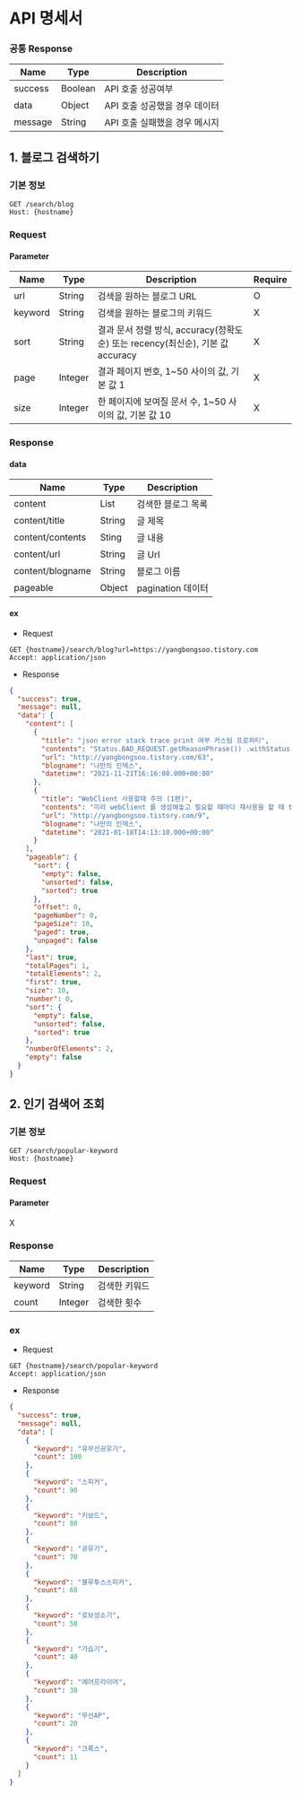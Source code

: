 # API 명세서

### 공통 Response

| Name    | Type    | Description        |    
|---------|---------|--------------------|
| success | Boolean | API 호출 성공여부        |
| data    | Object  | API 호출 성공했을 경우 데이터 |
| message | String  | API 호출 실패했을 경우 메시지 |


## 1. 블로그 검색하기

### 기본 정보

```http request
GET /search/blog
Host: {hostname}
```

### Request

#### Parameter

| Name    | Type    | Description                                                | Require |
|---------|---------|------------------------------------------------------------|---------|
| url     | String  | 검색을 원하는 블로그 URL                                            | O       |
| keyword | String  | 검색을 원하는 블로그의 키워드                                           | X       |
| sort    | String  | 결과 문서 정렬 방식, accuracy(정확도순) 또는 recency(최신순), 기본 값 accuracy | X       |
| page    | Integer | 결과 페이지 번호, 1~50 사이의 값, 기본 값 1                              | X       |
| size    | Integer | 한 페이지에 보여질 문서 수, 1~50 사이의 값, 기본 값 10                       | X       |


### Response

#### data

| Name             | Type   | Description    |
|------------------|--------|----------------|
| content          | List   | 검색한 블로그 목록     |
| content/title    | String | 글 제목           |
| content/contents | Sting  | 글 내용           |
| content/url      | String | 글 Url          |
| content/blogname | String | 블로그 이름         |
| pageable         | Object | pagination 데이터 |


#### ex

- Request
```http request
GET {hostname}/search/blog?url=https://yangbongsoo.tistory.com
Accept: application/json
```

- Response
```json
{
  "success": true,
  "message": null,
  "data": {
    "content": [
      {
        "title": "json error stack trace print 여부 커스텀 프로퍼티",
        "contents": "Status.BAD_REQUEST.getReasonPhrase()) .withStatus(Status.BAD_REQUEST) .withDetail(&#34;wrong request param&#34;) .with(&#34;name&#34;, &#34;ybs&#34;) .withType(URI.create(&#34;<b>https://yangbongsoo.tistory.com</b>&#34;)); return create(ex, builder.build(), request); } } cf) 예외가 발생했을 때 response body는 아래와 같다. { &#34;type...",
        "url": "http://yangbongsoo.tistory.com/63",
        "blogname": "나만의 인덱스",
        "datetime": "2021-11-21T16:16:08.000+00:00"
      },
      {
        "title": "WebClient 사용할때 주의 (1편)",
        "contents": "미리 webClient 를 생성해놓고 필요할 때마다 재사용을 할 때 this.webClient = WebClient.builder() .clientConnector(connector) .baseUrl(&#34;<b>https://yangbongsoo.tistory.com</b>&#34;) .build() .post(); 사용하고자 하는 쪽에서 아래와 같이 header 메서드를 쓴다면 reqest header 가 계속 누적되어 append 되는 문제가 발생...",
        "url": "http://yangbongsoo.tistory.com/9",
        "blogname": "나만의 인덱스",
        "datetime": "2021-01-18T14:13:10.000+00:00"
      }
    ],
    "pageable": {
      "sort": {
        "empty": false,
        "unsorted": false,
        "sorted": true
      },
      "offset": 0,
      "pageNumber": 0,
      "pageSize": 10,
      "paged": true,
      "unpaged": false
    },
    "last": true,
    "totalPages": 1,
    "totalElements": 2,
    "first": true,
    "size": 10,
    "number": 0,
    "sort": {
      "empty": false,
      "unsorted": false,
      "sorted": true
    },
    "numberOfElements": 2,
    "empty": false
  }
}
```

## 2. 인기 검색어 조회

### 기본 정보

```http request
GET /search/popular-keyword
Host: {hostname}
```

### Request

#### Parameter

X


### Response

| Name    | Type    | Description |
|---------|---------|-------------|
| keyword | String  | 검색한 키워드     |
| count   | Integer | 검색한 횟수      |

### ex

- Request
```http request
GET {hostname}/search/popular-keyword
Accept: application/json
```

- Response
```json
{
  "success": true,
  "message": null,
  "data": [
    {
      "keyword": "유무선공유기",
      "count": 100
    },
    {
      "keyword": "스피커",
      "count": 90
    },
    {
      "keyword": "키보드",
      "count": 80
    },
    {
      "keyword": "공유기",
      "count": 70
    },
    {
      "keyword": "블루투스스피커",
      "count": 60
    },
    {
      "keyword": "로보성소기",
      "count": 50
    },
    {
      "keyword": "가습기",
      "count": 40
    },
    {
      "keyword": "에어프라이어",
      "count": 30
    },
    {
      "keyword": "무선AP",
      "count": 20
    },
    {
      "keyword": "크록스",
      "count": 11
    }
  ]
}
```